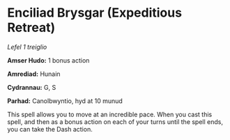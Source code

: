 # Enciliad Brysgar (Expeditious Retreat)

*Lefel 1 treiglio*

**Amser Hudo:** 1 bonus action

**Amrediad:** Hunain

**Cydrannau:** G, S

**Parhad:** Canolbwyntio, hyd at 10  munud

This spell allows you to move at an incredible pace. When you cast this spell, and then as a bonus action on each of your turns until the spell ends, you can take the Dash action.